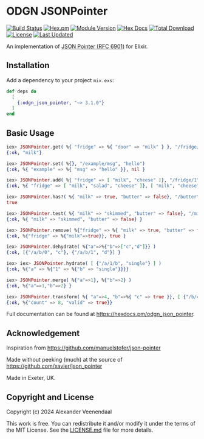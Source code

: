 # ODGN JSONPointer

[![Build Status](https://travis-ci.org/odogono/elixir-jsonpointer.svg?branch=master)](https://travis-ci.org/odogono/elixir-jsonpointer)
[![Hex.pm](https://img.shields.io/hexpm/v/odgn_json_pointer.svg?style=flat-square)](https://hex.pm/packages/odgn_json_pointer)
[![Module Version](https://img.shields.io/hexpm/v/odgn_json_pointer.svg)](https://hex.pm/packages/odgn_json_pointer)
[![Hex Docs](https://img.shields.io/badge/hex-docs-lightgreen.svg)](https://hexdocs.pm/odgn_json_pointer/)
[![Total Download](https://img.shields.io/hexpm/dt/odgn_json_pointer.svg)](https://hex.pm/packages/odgn_json_pointer)
[![License](https://img.shields.io/hexpm/l/odgn_json_pointer.svg)](https://github.com/odogono/elixir-jsonpointer/blob/master/LICENSE.md)
[![Last Updated](https://img.shields.io/github/last-commit/odogono/elixir-jsonpointer.svg)](https://github.com/odogono/elixir-jsonpointer/commits/master)

An implementation of [JSON Pointer (RFC 6901)](http://tools.ietf.org/html/draft-ietf-appsawg-json-pointer-08) for Elixir.

## Installation

Add a dependency to your project `mix.exs`:

```elixir
def deps do
  [
    {:odgn_json_pointer, "~> 3.1.0"}
  ]
end
```

## Basic Usage

```elixir
iex> JSONPointer.get( %{ "fridge" => %{ "door" => "milk" } }, "/fridge/door" )
{:ok, "milk"}

iex> JSONPointer.set( %{}, "/example/msg", "hello")
{:ok, %{ "example" => %{ "msg" => "hello" }}, nil }

iex> JSONPointer.add( %{ "fridge" => [ "milk", "cheese" ]}, "/fridge/1", "salad")
{:ok, %{ "fridge" => [ "milk", "salad", "cheese" ]}, [ "milk", "cheese" ] }

iex> JSONPointer.has?( %{ "milk" => true, "butter" => false}, "/butter" )
true

iex> JSONPointer.test( %{ "milk" => "skimmed", "butter" => false}, "/milk", "skimmed" )
{:ok, %{ "milk" => "skimmed", "butter" => false} }

iex> JSONPointer.remove( %{"fridge" => %{ "milk" => true, "butter" => true}}, "/fridge/butter" )
{:ok, %{"fridge" => %{"milk"=>true}}, true }

iex> JSONPointer.dehydrate( %{"a"=>%{"b"=>["c","d"]}} )
{:ok, [{"/a/b/0", "c"}, {"/a/b/1", "d"}] }

iex> iex> JSONPointer.hydrate( [ {"/a/1/b", "single"} ] )
{:ok, %{"a" => %{"1" => %{"b" => "single"}}}}

iex> JSONPointer.merge( %{"a"=>1}, %{"b"=>2} )
{:ok, %{"a"=>1,"b"=>2} }

iex> JSONPointer.transform( %{ "a"=>4, "b"=>%{ "c" => true }}, [ {"/b/c", "/valid"}, {"/a","/count", fn val -> val*2 end} ] )
{:ok, %{"count" => 8, "valid" => true}}
```

Full documentation can be found at https://hexdocs.pm/odgn_json_pointer.

## Acknowledgement

Inspiration from https://github.com/manuelstofer/json-pointer

Made without peeking (much) at the source of https://github.com/xavier/json_pointer

Made in Exeter, UK.


## Copyright and License

Copyright (c) 2024 Alexander Veenendaal

This work is free. You can redistribute it and/or modify it under the
terms of the MIT License. See the [LICENSE.md](./LICENSE.md) file for more details.

